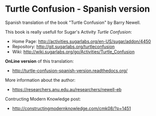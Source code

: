 Turtle Confusion - Spanish version
==================================

Spanish translation of the book "Turtle Confusion" by Barry Newell.

This book is really usefull for Sugar's Activity *Turtle Confusion*:

 * Home Page: http://activities.sugarlabs.org/en-US/sugar/addon/4450
 * Repository: http://git.sugarlabs.org/turtleconfusion
 * Wiki: http://wiki.sugarlabs.org/go/Activities/Turtle_Confusion

**OnLine version** of this translation: 
 * http://turtle-confusion-spanish-version.readthedocs.org/

More information about the author:
 * https://researchers.anu.edu.au/researchers/newell-eb

Contructing Modern Knowledge post:
 * http://constructingmodernknowledge.com/cmk08/?p=1451
